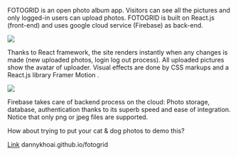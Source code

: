 FOTOGRID is an open photo album app. 
Visitors can see all the pictures and only logged-in users can upload photos.
FOTOGRID is built on React.js (front-end) and uses google cloud service (Firebase) as back-end. 

![](fotogrid1.gif)

Thanks to React framework, the site renders instantly when any changes is made (new uploaded photos, login log out process).
All uploaded pictures show the avatar of uploader.
Visual effects are done by CSS markups and a React.js library Framer Motion .

![](fotogrid2.gif)

Firebase takes care of backend process on the cloud: Photo storage, database, authentication thanks to its superb speed and ease of integration.
Notice that only png or jpeg files are supported.

How about trying to put your cat & dog photos to demo this?

[Link](dannykhoai.github.io/fotogrid)
dannykhoai.github.io/fotogrid
